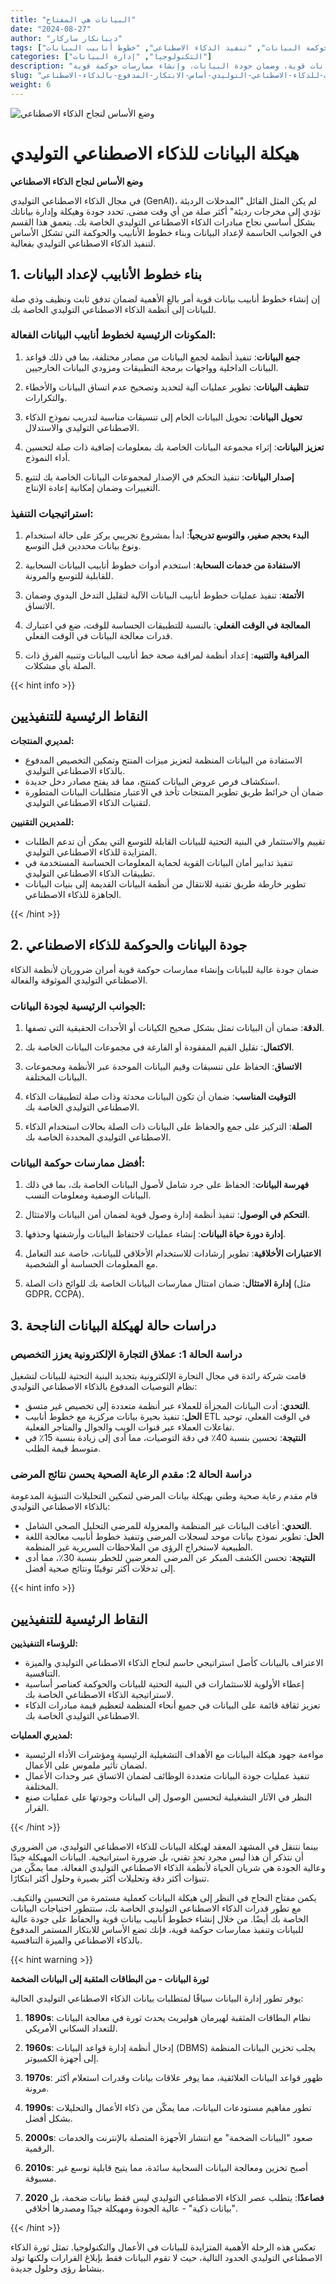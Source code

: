 ```yaml
---
title: "البيانات هي المفتاح"
date: "2024-08-27"
author: "ديبانكار ساركار"
tags: ["الذكاء الاصطناعي التوليدي", "هيكلة البيانات", "حوكمة البيانات", "تنفيذ الذكاء الاصطناعي", "خطوط أنابيب البيانات"]
categories: ["التكنولوجيا", "إدارة البيانات"]
description: "تعلم كيفية هيكلة وإدارة البيانات بفعالية لتنفيذ الذكاء الاصطناعي التوليدي، بما في ذلك بناء خطوط أنابيب بيانات قوية، وضمان جودة البيانات، وإنشاء ممارسات حوكمة قوية."
slug: "هيكلة-البيانات-للذكاء-الاصطناعي-التوليدي-أساس-الابتكار-المدفوع-بالذكاء-الاصطناعي"
weight: 6
---
```


![وضع الأساس لنجاح الذكاء الاصطناعي](/6.png)

# هيكلة البيانات للذكاء الاصطناعي التوليدي
**وضع الأساس لنجاح الذكاء الاصطناعي**

في مجال الذكاء الاصطناعي التوليدي (GenAI)، لم يكن المثل القائل "المدخلات الرديئة تؤدي إلى مخرجات رديئة" أكثر صلة من أي وقت مضى. تحدد جودة وهيكلة وإدارة بياناتك بشكل أساسي نجاح مبادرات الذكاء الاصطناعي التوليدي الخاصة بك. يتعمق هذا القسم في الجوانب الحاسمة لإعداد البيانات وبناء خطوط الأنابيب والحوكمة التي تشكل الأساس لتنفيذ الذكاء الاصطناعي التوليدي بفعالية.

## 1. بناء خطوط الأنابيب لإعداد البيانات

إن إنشاء خطوط أنابيب بيانات قوية أمر بالغ الأهمية لضمان تدفق ثابت ونظيف وذي صلة للبيانات إلى أنظمة الذكاء الاصطناعي التوليدي الخاصة بك.

### المكونات الرئيسية لخطوط أنابيب البيانات الفعالة:

1. **جمع البيانات**: تنفيذ أنظمة لجمع البيانات من مصادر مختلفة، بما في ذلك قواعد البيانات الداخلية وواجهات برمجة التطبيقات ومزودي البيانات الخارجيين.

2. **تنظيف البيانات**: تطوير عمليات آلية لتحديد وتصحيح عدم اتساق البيانات والأخطاء والتكرارات.

3. **تحويل البيانات**: تحويل البيانات الخام إلى تنسيقات مناسبة لتدريب نموذج الذكاء الاصطناعي التوليدي والاستدلال.

4. **تعزيز البيانات**: إثراء مجموعة البيانات الخاصة بك بمعلومات إضافية ذات صلة لتحسين أداء النموذج.

5. **إصدار البيانات**: تنفيذ التحكم في الإصدار لمجموعات البيانات الخاصة بك لتتبع التغييرات وضمان إمكانية إعادة الإنتاج.

### استراتيجيات التنفيذ:

1. **البدء بحجم صغير، والتوسع تدريجياً**: ابدأ بمشروع تجريبي يركز على حالة استخدام ونوع بيانات محددين قبل التوسع.

2. **الاستفادة من خدمات السحابة**: استخدم أدوات خطوط أنابيب البيانات السحابية للقابلية للتوسع والمرونة.

3. **الأتمتة**: تنفيذ عمليات خطوط أنابيب البيانات الآلية لتقليل التدخل اليدوي وضمان الاتساق.

4. **المعالجة في الوقت الفعلي**: بالنسبة للتطبيقات الحساسة للوقت، ضع في اعتبارك قدرات معالجة البيانات في الوقت الفعلي.

5. **المراقبة والتنبيه**: إعداد أنظمة لمراقبة صحة خط أنابيب البيانات وتنبيه الفرق ذات الصلة بأي مشكلات.

{{< hint info >}}
## النقاط الرئيسية للتنفيذيين

**لمديري المنتجات:**
- الاستفادة من البيانات المنظمة لتعزيز ميزات المنتج وتمكين التخصيص المدفوع بالذكاء الاصطناعي التوليدي.
- استكشاف فرص عروض البيانات كمنتج، مما قد يفتح مصادر دخل جديدة.
- ضمان أن خرائط طريق تطوير المنتجات تأخذ في الاعتبار متطلبات البيانات المتطورة لتقنيات الذكاء الاصطناعي التوليدي.

**للمديرين التقنيين:**
- تقييم والاستثمار في البنية التحتية للبيانات القابلة للتوسع التي يمكن أن تدعم الطلبات المتزايدة للذكاء الاصطناعي التوليدي.
- تنفيذ تدابير أمان البيانات القوية لحماية المعلومات الحساسة المستخدمة في تطبيقات الذكاء الاصطناعي التوليدي.
- تطوير خارطة طريق تقنية للانتقال من أنظمة البيانات القديمة إلى بنيات البيانات الجاهزة للذكاء الاصطناعي.

{{< /hint >}}

## 2. جودة البيانات والحوكمة للذكاء الاصطناعي

ضمان جودة عالية للبيانات وإنشاء ممارسات حوكمة قوية أمران ضروريان لأنظمة الذكاء الاصطناعي التوليدي الموثوقة والفعالة.

### الجوانب الرئيسية لجودة البيانات:

1. **الدقة**: ضمان أن البيانات تمثل بشكل صحيح الكيانات أو الأحداث الحقيقية التي تصفها.

2. **الاكتمال**: تقليل القيم المفقودة أو الفارغة في مجموعات البيانات الخاصة بك.

3. **الاتساق**: الحفاظ على تنسيقات وقيم البيانات الموحدة عبر الأنظمة ومجموعات البيانات المختلفة.

4. **التوقيت المناسب**: ضمان أن تكون البيانات محدثة وذات صلة لتطبيقات الذكاء الاصطناعي التوليدي الخاصة بك.

5. **الصلة**: التركيز على جمع والحفاظ على البيانات ذات الصلة بحالات استخدام الذكاء الاصطناعي التوليدي المحددة الخاصة بك.

### أفضل ممارسات حوكمة البيانات:

1. **فهرسة البيانات**: الحفاظ على جرد شامل لأصول البيانات الخاصة بك، بما في ذلك البيانات الوصفية ومعلومات النسب.

2. **التحكم في الوصول**: تنفيذ أنظمة إدارة وصول قوية لضمان أمن البيانات والامتثال.

3. **إدارة دورة حياة البيانات**: إنشاء عمليات لاحتفاظ البيانات وأرشفتها وحذفها.

4. **الاعتبارات الأخلاقية**: تطوير إرشادات للاستخدام الأخلاقي للبيانات، خاصة عند التعامل مع المعلومات الحساسة أو الشخصية.

5. **إدارة الامتثال**: ضمان امتثال ممارسات البيانات الخاصة بك للوائح ذات الصلة (مثل GDPR، CCPA).

## 3. دراسات حالة لهيكلة البيانات الناجحة

### دراسة الحالة 1: عملاق التجارة الإلكترونية يعزز التخصيص

قامت شركة رائدة في مجال التجارة الإلكترونية بتجديد البنية التحتية للبيانات لتشغيل نظام التوصيات المدفوع بالذكاء الاصطناعي التوليدي:

- **التحدي**: أدت البيانات المجزأة للعملاء عبر أنظمة متعددة إلى تخصيص غير متسق.
- **الحل**: تنفيذ بحيرة بيانات مركزية مع خطوط أنابيب ETL في الوقت الفعلي، توحيد تفاعلات العملاء عبر قنوات الويب والجوال والمتاجر الفعلية.
- **النتيجة**: تحسين بنسبة 40٪ في دقة التوصيات، مما أدى إلى زيادة بنسبة 15٪ في متوسط قيمة الطلب.

### دراسة الحالة 2: مقدم الرعاية الصحية يحسن نتائج المرضى

قام مقدم رعاية صحية وطني بهيكلة بيانات المرضى لتمكين التحليلات التنبؤية المدعومة بالذكاء الاصطناعي التوليدي:

- **التحدي**: أعاقت البيانات غير المنظمة والمعزولة للمرضى التحليل الصحي الشامل.
- **الحل**: تطوير نموذج بيانات موحد لسجلات المرضى وتنفيذ خطوط أنابيب معالجة اللغة الطبيعية لاستخراج الرؤى من الملاحظات السريرية غير المنظمة.
- **النتيجة**: تحسن الكشف المبكر عن المرضى المعرضين للخطر بنسبة 30٪، مما أدى إلى تدخلات أكثر توقيتًا ونتائج صحية أفضل.

{{< hint info >}}

## النقاط الرئيسية للتنفيذيين

**للرؤساء التنفيذيين:**
- الاعتراف بالبيانات كأصل استراتيجي حاسم لنجاح الذكاء الاصطناعي التوليدي والميزة التنافسية.
- إعطاء الأولوية للاستثمارات في البنية التحتية للبيانات والحوكمة كعناصر أساسية لاستراتيجية الذكاء الاصطناعي الخاصة بك.
- تعزيز ثقافة قائمة على البيانات في جميع أنحاء المنظمة لتعظيم قيمة مبادرات الذكاء الاصطناعي التوليدي الخاصة بك.

**لمديري العمليات:**
- مواءمة جهود هيكلة البيانات مع الأهداف التشغيلية الرئيسية ومؤشرات الأداء الرئيسية لضمان تأثير ملموس على الأعمال.
- تنفيذ عمليات جودة البيانات متعددة الوظائف لضمان الاتساق عبر وحدات الأعمال المختلفة.
- النظر في الآثار التشغيلية لتحسين الوصول إلى البيانات وجودتها على عمليات صنع القرار.

{{< /hint >}}

بينما نتنقل في المشهد المعقد لهيكلة البيانات للذكاء الاصطناعي التوليدي، من الضروري أن نتذكر أن هذا ليس مجرد تحدٍ تقني، بل ضرورة استراتيجية. البيانات المهيكلة جيدًا وعالية الجودة هي شريان الحياة لأنظمة الذكاء الاصطناعي التوليدي الفعالة، مما يمكّن من تنبؤات أكثر دقة وتحليلات أكثر بصيرة وحلول أكثر ابتكارًا.

يكمن مفتاح النجاح في النظر إلى هيكلة البيانات كعملية مستمرة من التحسين والتكيف. مع تطور قدرات الذكاء الاصطناعي التوليدي الخاصة بك، ستتطور احتياجات البيانات الخاصة بك أيضًا. من خلال إنشاء خطوط أنابيب بيانات قوية والحفاظ على جودة عالية للبيانات وتنفيذ ممارسات حوكمة قوية، فإنك تضع الأساس للابتكار المستمر المدفوع بالذكاء الاصطناعي والميزة التنافسية.

{{< hint warning >}}

**ثورة البيانات - من البطاقات المثقبة إلى البيانات الضخمة**

يوفر تطور إدارة البيانات سياقًا لمتطلبات بيانات الذكاء الاصطناعي التوليدي الحالية:

1. **1890s**: نظام البطاقات المثقبة لهيرمان هوليريث يحدث ثورة في معالجة البيانات للتعداد السكاني الأمريكي.

2. **1960s**: إدخال أنظمة إدارة قواعد البيانات (DBMS) يجلب تخزين البيانات المنظمة إلى أجهزة الكمبيوتر.

3. **1970s**: ظهور قواعد البيانات العلائقية، مما يوفر علاقات بيانات وقدرات استعلام أكثر مرونة.

4. **1990s**: تطور مفاهيم مستودعات البيانات، مما يمكّن من ذكاء الأعمال والتحليلات بشكل أفضل.

5. **2000s**: صعود "البيانات الضخمة" مع انتشار الأجهزة المتصلة بالإنترنت والخدمات الرقمية.

6. **2010s**: أصبح تخزين ومعالجة البيانات السحابية سائدة، مما يتيح قابلية توسع غير مسبوقة.

7. **2020 فصاعدًا**: يتطلب عصر الذكاء الاصطناعي التوليدي ليس فقط بيانات ضخمة، بل "بيانات ذكية" - عالية الجودة ومهيكلة جيدًا ومصدرها أخلاقي.

{{< /hint >}}

تعكس هذه الرحلة الأهمية المتزايدة للبيانات في الأعمال والتكنولوجيا. تمثل ثورة الذكاء الاصطناعي التوليدي الحدود التالية، حيث لا تقوم البيانات فقط بإبلاغ القرارات ولكنها تولد بنشاط رؤى وحلول جديدة.
